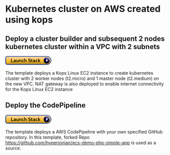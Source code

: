 # Kubernetes cluster on AWS created using kops

## Deploy a cluster builder and subsequent 2 nodes kubernetes cluster within a VPC with 2 subnets

[![cloudformation-launch-stack](assets/stack-launch.png)](https://console.aws.amazon.com/cloudformation/home?region=ap-southeast-2#/stacks/new?stackName=Cluster-Builder&templateURL=http://cybersociety.s3.amazonaws.com/cf-templates/parent-template.yaml)

The template deploys a Kops Linux EC2 instance to create kubernetes cluster with 2 worker nodes (t2.micro) and 1 master node (t2.medium) on the new VPC. NAT gateway is also deployed to enable internet connectivity for the Kops Linux EC2 instance

## Deploy the CodePipeline

[![cloudformation-launch-stack](assets/stack-launch.png)](https://console.aws.amazon.com/cloudformation/home?region=ap-southeast-2#/stacks/new?stackName=CodePipeline&templateURL=http://cybersociety.s3.amazonaws.com/cf-templates/CodePipeline.yaml)

The template deploys a AWS CodePipeline with your own specified GitHub repository. In this template, forked Repo <https://github.com/hyperionian/ecs-demo-php-simple-app> is used as a source.